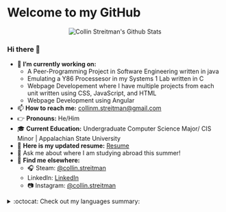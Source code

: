 
# Welcome to my GitHub
<section>
<p align="center">
    <img align="center" alt="Collin Streitman's Github Stats" src="https://github-readme-stats.vercel.app/api?username=CStre&count_private=true&show_icons=true&theme=solarized-light" />
    
### Hi there 👋

<!--
**CStre/CStre** is a ✨ _special_ ✨ repository because its `README.md` (this file) appears on your GitHub profile.
-->
- 🧐 **I’m currently working on:** 
    - A Peer-Programming Project in Software Engineering written in java 
    - Emulating a Y86 Processesor in my Systems 1 Lab written in C
    - Webpage Developement where I have multiple projects from each unit  written using CSS,
      JavaScript, and HTML
    - Webpage Development using Angular
- 📫 **How to reach me:** collinm.streitman@gmail.com
- 👉 **Pronouns:** He/Him
- 🎓 **Current Education:** Undergraduate Computer Science Major/ CIS Minor | Appalachian State University
- 📝 **Here is my updated resume:** <a href = "https://www.linkedin.com/in/collinstreitman/overlay/1635518693334/single-media-viewer?type=DOCUMENT&amp;profileId=ACoAAB2HY6sBpZ7M5W_ZsKz7eeGtS-daU-b89XU">Resume</a>
- 💭 Ask me about where I am studying abroad this summer!
- 🔎 **Find me elsewhere:**
  - 🎧 Steam: <a href = "https://steamcommunity.com/id/collin-streitman/">@collin.streitman</a>
  -  LinkedIn: <a href = "www.linkedin.com/in/collinstreitman">LinkedIn</a>
  - 📷 Instagram: <a href = "https://www.instagram.com/collin.streitman/">@collin.streitman</a>


    
<details>
  <summary>:octocat: Check out my languages summary:</summary>
    <br>
  <p align = center>
    <img align="center" alt="Collin Streitman's Github Stats" src="https://github-readme-stats.vercel.app/api/top-langs/?username=CStre&langs_count=10&theme=solarized-light" />
</details>
 
    

    

